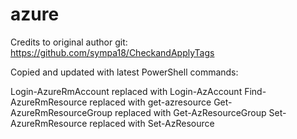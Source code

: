# azure

Credits to original author git: https://github.com/sympa18/CheckandApplyTags

Copied and updated with latest PowerShell commands:

Login-AzureRmAccount replaced with Login-AzAccount
Find-AzureRmResource replaced with get-azresource
Get-AzureRmResourceGroup replaced with Get-AzResourceGroup
Set-AzureRmResource replaced with Set-AzResource
